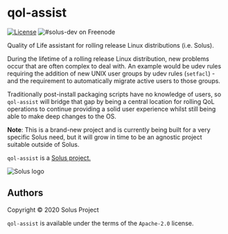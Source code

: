 # qol-assist

[![License](https://img.shields.io/badge/License-Apache%202.0-lightgrey.svg)](https://www.apache.org/licenses/LICENSE-2.0.html)
![#solus-dev on Freenode](https://img.shields.io/badge/freenode-%23solus--dev-28C)

Quality of Life assistant for rolling release Linux distributions (i.e. Solus).

During the lifetime of a rolling release Linux distribution, new problems occur that are often
complex to deal with. An example would be udev rules requiring the addition of new UNIX user groups
by udev rules (`setfacl`) - and the requirement to automatically migrate active users to those
groups.

Traditionally post-install packaging scripts have no knowledge of users, so `qol-assist`
will bridge that gap by being a central location for rolling QoL operations to continue
providing a solid user experience whilst still being able to make deep changes to the OS.

**Note**: This is a brand-new project and is currently being built for a very specific Solus
need, but it will grow in time to be an agnostic project suitable outside of Solus.

`qol-assist` is a [Solus project.](https://getsol.us/)

![Solus logo](https://build.getsol.us/logo.png)

## Authors

Copyright © 2020 Solus Project

`qol-assist` is available under the terms of the `Apache-2.0` license.
